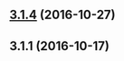 <a name="3.1.4"></a>
## [3.1.4](https://github.com/iuap-design/tinper-neoui-polyfill/compare/v3.1.1...v3.1.4) (2016-10-27)



<a name="3.1.1"></a>
## 3.1.1 (2016-10-17)



